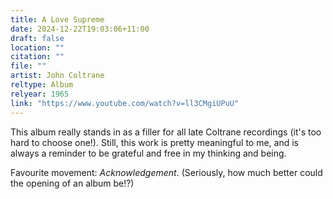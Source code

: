 ```yaml
---
title: A Love Supreme
date: 2024-12-22T19:03:06+11:00
draft: false
location: ""
citation: ""
file: ""
artist: John Coltrane
reltype: Album
relyear: 1965
link: "https://www.youtube.com/watch?v=ll3CMgiUPuU"
---
```


This album really stands in as a filler for all late Coltrane recordings (it's too hard to choose one!). Still, this work is pretty meaningful to me, and is always a reminder to be grateful and free in my thinking and being. 

Favourite movement: *Acknowledgement*. (Seriously, how much better could the opening of an album be!?)
